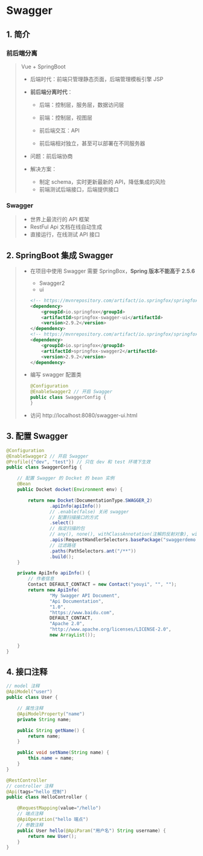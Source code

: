 # Swagger

## 1. 简介

### 前后端分离

> Vue + SpringBoot
>
> - 后端时代：前端只管理静态页面，后端管理模板引擎 JSP
>
> - **前后端分离时代**：
>
>   - 后端：控制层，服务层，数据访问层
>
>   - 前端：控制层，视图层
>
>   - 前后端交互：API
>
>   - 前后端相对独立，甚至可以部署在不同服务器
>
> - 问题：前后端协商
> - 解决方案：
>   - 制定 schema，实时更新最新的 API，降低集成的风险
>   - 前端测试后端接口，后端提供接口

### Swagger

> - 世界上最流行的 API 框架
> - RestFul Api 文档在线自动生成
> - 直接运行，在线测试 API 接口

## 2. SpringBoot 集成 Swagger

> - 在项目中使用 Swagger 需要 SpringBox，**Spring 版本不能高于 2.5.6**
>
>   - Swagger2
>   - ui
>
>   ```xml
>   <!-- https://mvnrepository.com/artifact/io.springfox/springfox-swagger-ui -->
>   <dependency>
>       <groupId>io.springfox</groupId>
>       <artifactId>springfox-swagger-ui</artifactId>
>       <version>2.9.2</version>
>   </dependency>
>   <!-- https://mvnrepository.com/artifact/io.springfox/springfox-swagger2 -->
>   <dependency>
>       <groupId>io.springfox</groupId>
>       <artifactId>springfox-swagger2</artifactId>
>       <version>2.9.2</version>
>   </dependency>
>   ```
>
> - 编写 swagger 配置类
>
>   ```java
>   @Configuration
>   @EnableSwagger2 // 开启 Swagger
>   public class SwaggerConfig {
>   }
>   ```
>
> - 访问 http://localhost:8080/swagger-ui.html

## 3. 配置 Swagger

```java
@Configuration
@EnableSwagger2 // 开启 Swagger
@Profile({"dev", "test"}) // 只在 dev 和 test 环境下生效
public class SwaggerConfig {

    // 配置 Swagger 的 Docket 的 bean 实例
    @Bean
    public Docket docket(Environment env) {

        return new Docket(DocumentationType.SWAGGER_2)
                .apiInfo(apiInfo())
                // .enable(false) 关闭 swagger
                // 配置扫描接口的方式
                .select()
                // 指定扫描的包
                // any(), none(), withClassAnnotation(注解的反射对象), withMethodAnnotation(注解的反射对象)
                .apis(RequestHandlerSelectors.basePackage("swaggerdemo.youyi.controller"))
                // 过滤路径
                .paths(PathSelectors.ant("/**"))
                .build();
    }

    private ApiInfo apiInfo() {
        // 作者信息
        Contact DEFAULT_CONTACT = new Contact("youyi", "", "");
        return new ApiInfo(
                "My Swagger API Document",
                "Api Documentation",
                "1.0",
                "https://www.baidu.com",
                DEFAULT_CONTACT,
                "Apache 2.0",
                "http://www.apache.org/licenses/LICENSE-2.0",
                new ArrayList());

    }
}
```

## 4. 接口注释



```java
// model 注释
@ApiModel("user")
public class User {

    // 属性注释
    @ApiModelProperty("name")
    private String name;

    public String getName() {
        return name;
    }

    public void setName(String name) {
        this.name = name;
    }
}
```

```java
@RestController
// controller 注释
@Api(tags="hello 控制")
public class HelloController {

    @RequestMapping(value="/hello")
    // 端点注释
    @ApiOperation("hello 端点")
    // 参数注释
    public User hello(@ApiParam("用户名") String username) {
        return new User();
    }
}
```

